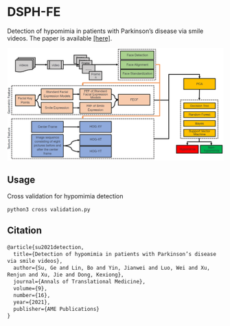 # DSPH-FE
Detection of hypomimia in patients with Parkinson’s disease via smile videos. The paper is available [[here]](https://www.ncbi.nlm.nih.gov/pmc/articles/PMC8422154/).

![the overview can be seen as follow](https://github.com/ronronnersu/DSPH-FE/blob/main/figure/overview.png)

## Usage

Cross validation for hypomimia detection
```
python3 cross validation.py
```


## Citation

```
@article{su2021detection,
  title={Detection of hypomimia in patients with Parkinson’s disease via smile videos},
  author={Su, Ge and Lin, Bo and Yin, Jianwei and Luo, Wei and Xu, Renjun and Xu, Jie and Dong, Kexiong},
  journal={Annals of Translational Medicine},
  volume={9},
  number={16},
  year={2021},
  publisher={AME Publications}
}
```
